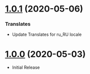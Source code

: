 <a name="1.0.1"></a>
# [1.0.1](https://github.com/flextype-plugins/themes-admin/compare/v1.0.0...v1.0.1) (2020-05-06)

### Translates

* Update Translates for ru_RU locale


<a name="1.0.0"></a>
# [1.0.0](https://github.com/flextype-plugins/themes-admin) (2020-05-03)
* Initial Release
